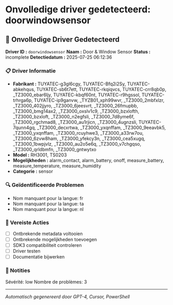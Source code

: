 # Onvolledige driver gedetecteerd: doorwindowsensor

## 🚨 Onvolledige Driver Gedetecteerd

**Driver ID :** `doorwindowsensor`
**Naam :** Door & Window Sensor
**Status :** incomplete
**Detectiedatum :** 2025-07-25 06:12:36

### 📋 Driver Informatie
- **Fabrikant :** TUYATEC-g3gl6cgy, TUYATEC-Bfq2i2Sy, TUYATEC-abkehqus, TUYATEC-sb6t7ett, TUYATEC-rkqiqvcs, TUYATEC-crr8qb0p, _TZ3000_ebar6ljy, TUYATEC-kbqf60nt, TUYATEC-r9hgssol, TUYATEC-trhrga6p, TUYATEC-ip9ganvw, _TYZB01_xph99wvr, _TZ3000_2mbfxlzr, _TZ3000_402jjyro, _TZ3000_6jeesvrt, _TZ3000_26fmupbb, _TZ3000_bmg14ax2, _TZ3000_oxslv1c9, _TZ3000_bzxlofth, _TZ3000_bzxloft, _TZ3000_n2egfsli, _TZ3000_7d8yme6f, _TZ3000_rgchmad8, _TZ3000_au1rjicn, _TZ3000_4ugnzsli, TUYATEC-7qunn4gq, _TZ3000_decxrtwa, _TZ3000_yxqnffam, _TZ3000_9eeavbk5, _TZ3000_yxqnffam, _TZ3000_rcuyhwe3, _TZ3000_a33rw7ou, _TZ3000_6zvw8ham, _TZ3000_yfekcy3n, _TZ3000_cea5xugq, _TZ3000_1bwpjvlz, _TZ3000_au2o5e6q, _TZ3000_v7chgqso, _TZ3000_qrldbmfn, _TZ3000_gntwytxo
- **Model :** RH3001, TS0203
- **Mogelijkheden :** alarm_contact, alarm_battery, onoff, measure_battery, measure_temperature, measure_humidity
- **Categorie :** sensor

### 🔍 Geïdentificeerde Problemen
- Nom manquant pour la langue: fr
- Nom manquant pour la langue: ta
- Nom manquant pour la langue: nl

### 🎯 Vereiste Acties
- [ ] Ontbrekende metadata voltooien
- [ ] Ontbrekende mogelijkheden toevoegen
- [ ] SDK3 compatibiliteit controleren
- [ ] Driver testen
- [ ] Documentatie bijwerken

### 📝 Notities
Sévérité: low
Nombre de problèmes: 3

---
*Automatisch gegenereerd door GPT-4, Cursor, PowerShell*

